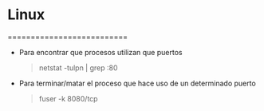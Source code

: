 # Linux
==========================
* Para encontrar que procesos utilizan que puertos
  > netstat -tulpn | grep :80 
* Para terminar/matar el proceso que hace uso de un determinado puerto
  > fuser -k 8080/tcp 
